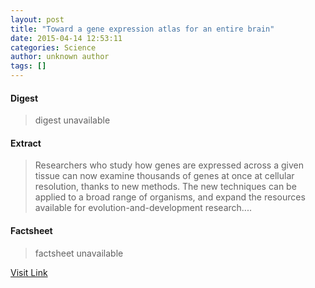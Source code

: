 ```yaml
---
layout: post
title: "Toward a gene expression atlas for an entire brain"
date: 2015-04-14 12:53:11
categories: Science
author: unknown author
tags: []
---
```



#### Digest
>digest unavailable

#### Extract
>Researchers who study how genes are expressed across a given tissue can now examine thousands of genes at once at cellular resolution, thanks to new methods. The new techniques can be applied to a broad range of organisms, and expand the resources available for evolution-and-development research....

#### Factsheet
>factsheet unavailable

[Visit Link](http://feeds.sciencedaily.com/~r/sciencedaily/~3/7TNK60e4uuU/150414085311.htm)


